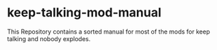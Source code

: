 # keep-talking-mod-manual
This Repository contains a sorted manual for most of the mods for keep talking and nobody explodes.

